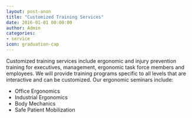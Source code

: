```yaml
---
layout: post-anon
title: "Customized Training Services"
date: 2016-01-01 00:00:00
author: Admin
categories:
- service
icon: graduation-cap
---
```


Customized training services include ergonomic and injury prevention
training for executives, management, ergonomic task force members and
employees.<!--more--> We will provide training programs specific to
all levels that are interactive and can be customized.  Our ergonomic
seminars include:

 * Office Ergonomics
 * Industrial Ergonomics
 * Body Mechanics
 * Safe Patient Mobilization
